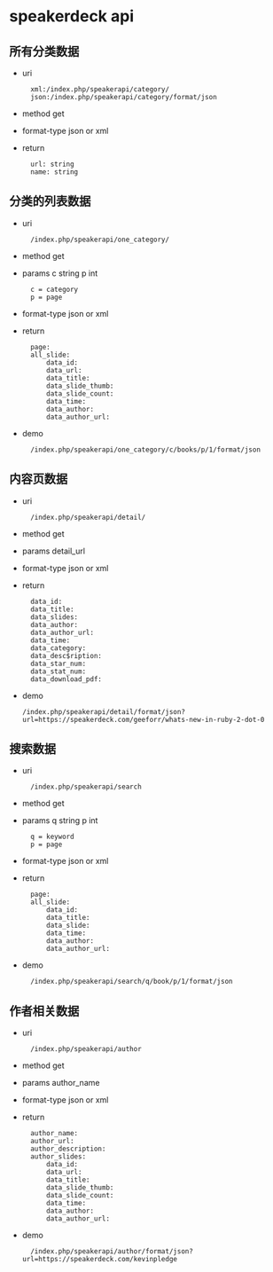 # speakerdeck api

## 所有分类数据

* uri
	
		xml:/index.php/speakerapi/category/
		json:/index.php/speakerapi/category/format/json
	
* method get
* format-type json or xml 
* return
		
		url: string
		name: string


## 分类的列表数据

* uri 
		
		/index.php/speakerapi/one_category/

* method get
* params c string p int

		c = category
		p = page

* format-type json or xml
* return
		
		page:
		all_slide:
			data_id:
			data_url:
			data_title:
			data_slide_thumb:
			data_slide_count:
			data_time:
			data_author:
			data_author_url:
			
* demo
		
		/index.php/speakerapi/one_category/c/books/p/1/format/json

## 内容页数据

* uri
		
		/index.php/speakerapi/detail/

* method get
* params detail_url
* format-type json or xml
* return
		
		data_id:
		data_title:
		data_slides:
		data_author:
		data_author_url:
		data_time:
		data_category:
		data_desc$ription:
		data_star_num:
		data_stat_num:
		data_download_pdf:
* demo
      
      /index.php/speakerapi/detail/format/json?url=https://speakerdeck.com/geeforr/whats-new-in-ruby-2-dot-0
      

## 搜索数据 

* uri
		
		/index.php/speakerapi/search

* method get
* params q string p int
		
		q = keyword
		p = page
		
* format-type json or xml
* return

		page:
		all_slide:
			data_id:
			data_title:
			data_slide:
			data_time:
			data_author:
			data_author_url:

* demo
		
		/index.php/speakerapi/search/q/book/p/1/format/json


## 作者相关数据

* uri

		/index.php/speakerapi/author

* method get
* params author_name
* format-type json or xml
* return

		author_name:
		author_url:
		author_description:
		author_slides:
			data_id:
			data_url:
			data_title:
			data_slide_thumb:
			data_slide_count:
			data_time:
			data_author:
			data_author_url:
			
* demo
		
		/index.php/speakerapi/author/format/json?url=https://speakerdeck.com/kevinpledge
